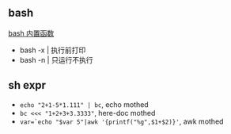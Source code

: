 ## bash
[bash 内置函数](http://blog.csdn.net/hejinjing_tom_com/article/details/16116455)
- bash -x | 执行前打印
- bash -n | 只运行不执行

## sh expr
- `echo "2+1-5*1.111" | bc`, echo mothed
- `bc <<< "1+2+3+3.3333"`, here-doc mothed
- ```var=`echo "$var 5"|awk '{printf("%g",$1+$2)}'```, awk mothed
